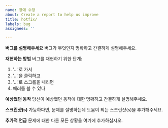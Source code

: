 ```yaml
---
name: 장애 수정
about: Create a report to help us improve
title: hotfix/
labels: bug
assignees: ''

---
```


**버그를 설명해주세요**
버그가 무엇인지 명확하고 간결하게 설명해주세요.

**재현하는 방법**
버그를 재현하기 위한 단계:
1. '…'로 가서
2. '…'을 클릭하고
3. '…'로 스크롤을 내리면
4. 에러를 볼 수 있다

**예상했던 동작**
당신이 예상했던 동작에 대한 명확하고 간결하게 설명해주세요.

**스크린샷(s)**
가능하다면, 문제를 설명하는데 도움이 되는 스크린샷(s)을 추가해주세요.

**추가적 언급**
문제에 대한 다른 모든 상황을 여기에 추가하십시오.
